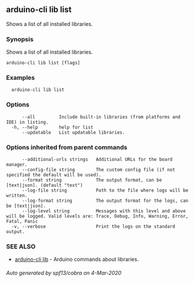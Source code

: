 ## arduino-cli lib list

Shows a list of all installed libraries.

### Synopsis

Shows a list of all installed libraries.

```
arduino-cli lib list [flags]
```

### Examples

```
  arduino-cli lib list
```

### Options

```
      --all         Include built-in libraries (from platforms and IDE) in listing.
  -h, --help        help for list
      --updatable   List updatable libraries.
```

### Options inherited from parent commands

```
      --additional-urls strings   Additional URLs for the board manager.
      --config-file string        The custom config file (if not specified the default will be used).
      --format string             The output format, can be [text|json]. (default "text")
      --log-file string           Path to the file where logs will be written.
      --log-format string         The output format for the logs, can be [text|json].
      --log-level string          Messages with this level and above will be logged. Valid levels are: Trace, Debug, Info, Warning, Error, Fatal, Panic
  -v, --verbose                   Print the logs on the standard output.
```

### SEE ALSO

* [arduino-cli lib](arduino-cli_lib.md)	 - Arduino commands about libraries.

###### Auto generated by spf13/cobra on 4-Mar-2020
